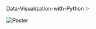 Data-Visualization-with-Python ✨

![Poster](https://user-images.githubusercontent.com/85176021/172292243-14f32cb7-4cf2-4c6a-91f2-b222a171e8df.png)
 
